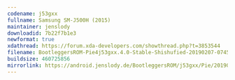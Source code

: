 ```yaml
---
codename: j53gxx
fullname: Samsung SM-J500H (2015)
maintainer: jenslody
downloadid: 7b22f7b1e3
newformat: true
xdathread: https://forum.xda-developers.com/showthread.php?t=3853544
filename: BootleggersROM-Pie4j53gxx.4.0-Stable-Shishufied-20190207-074550.zip
buildsize: 460725856
mirrorlink: https://android.jenslody.de/BootleggersROM/j53gxx/Pie/20190207-074550/
---
```


